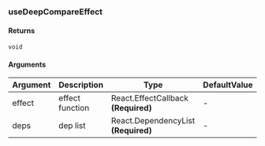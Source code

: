 ### useDeepCompareEffect

#### Returns
`void`

#### Arguments
|Argument|Description|Type|DefaultValue|
|---|---|---|---|
|effect|effect function|React.EffectCallback  **(Required)**|-|
|deps|dep list|React.DependencyList  **(Required)**|-|